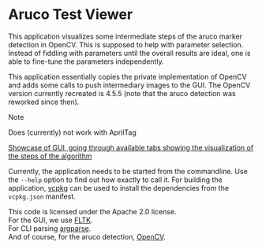 # Aruco Test Viewer

This application visualizes some intermediate steps of the aruco marker detection in OpenCV.
This is supposed to help with parameter selection. Instead of fiddling with parameters until
the overall results are ideal, one is able to fine-tune the parameters independently.

This application essentially copies the private implementation of OpenCV and adds
some calls to push intermediary images to the GUI. The OpenCV version currently
recreated is 4.5.5 (note that the aruco detection was reworked since then).

> [!NOTE]  
> Does (currently) not work with AprilTag

[Showcase of GUI, going through available tabs showing the visualization of the steps of the algorithm](https://github.com/user-attachments/assets/27830c85-ce9a-4e86-a7a4-8c1cb8f21822)

Currently, the application needs to be started from the commandline. Use the `--help` option to find out how exactly to call it.
For building the application, [vcpkg](https://github.com/microsoft/vcpkg) can be used to install the dependencies from the `vcpkg.json` manifest.

This code is licensed under the Apache 2.0 license.  
For the GUI, we use [FLTK](https://github.com/fltk/fltk).  
For CLI parsing [argparse](https://github.com/p-ranav/argparse).  
And of course, for the aruco detection, [OpenCV](https://github.com/opencv/opencv).
